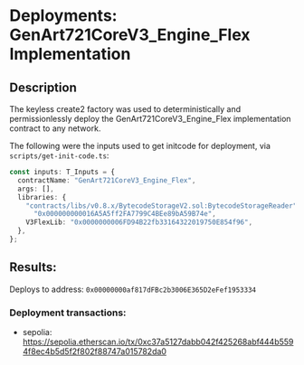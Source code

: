 # Deployments: GenArt721CoreV3_Engine_Flex Implementation

## Description

The keyless create2 factory was used to deterministically and permissionlessly deploy the GenArt721CoreV3_Engine_Flex implementation contract to any network.

The following were the inputs used to get initcode for deployment, via `scripts/get-init-code.ts`:

```typescript
const inputs: T_Inputs = {
  contractName: "GenArt721CoreV3_Engine_Flex",
  args: [],
  libraries: {
    "contracts/libs/v0.8.x/BytecodeStorageV2.sol:BytecodeStorageReader":
      "0x000000000016A5A5ff2FA7799C4BEe89bA59B74e",
    V3FlexLib: "0x0000000006FD94B22fb33164322019750E854f96",
  },
};
```

## Results:

Deploys to address: `0x00000000af817dFBc2b3006E365D2eFef1953334`

### Deployment transactions:

- sepolia: https://sepolia.etherscan.io/tx/0xc37a5127dabb042f425268abf444b5594f8ec4b5d5f2f802f88747a015782da0

